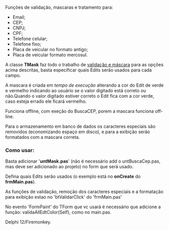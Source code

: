 Funções de validação, mascaras e tratamento para:

* Email;<br> 
* CEP;<br> 
* CNPJ;<br> 
* CPF;<br> 
* Telefone celular;<br> 
* Telefone fixo;<br> 
* Placa de veicular no formato antigo;<br> 
* Placa de veicular formato mercosul.<br> 

<p>A classe <b>TMask</b> faz todo o trabalho de <u>validação e máscara</u> para as opções acima descritas, basta especificar quais Edits serão usados para cada campo. </p>
<p>A mascara é criada em <i>tempo de execução</i> alterando a cor do Edit de verde e vermelho indicando ao usuário se o valor digitado está correto ou não.Quando o valor digitado estiver correto o Edit fica com a cor verde, caso esteja errado ele ficará vermelho.</p>
<p>Funciona offline, com exeção do BuscaCEP, porem a mascara funciona off-line.</p>

<p>Para o armazenamento em banco de dados os caracteres especiais são removidos (economizando espaço em disco), e para a exibição serão formatados com a mascara correta.</p>

<h3>Como usar:</h3>

Basta  adicionar '<b>untMask.pas</b>' (não é necessário add o untBuscaCep.pas, mas deve ser adicionado ao projeto) no form que será usado.
<p>Defina quais Edits serão usados (o exemplo está no <b>onCreate</b> do <b>frmMain.pas</b>).</p>
<p>As funções de validação, remoção dos caracteres especiais e a formatação para exibição estao no 'btValidarClick' do 'frmMain.pas'</p>
<p>No evento 'FormPaint' do TForm que vc usará é necessário que adicione a função: validaAllEdtColor(Self), como no main.pas.</p>

<p>Delphi 12/Firemonkey.</p>
